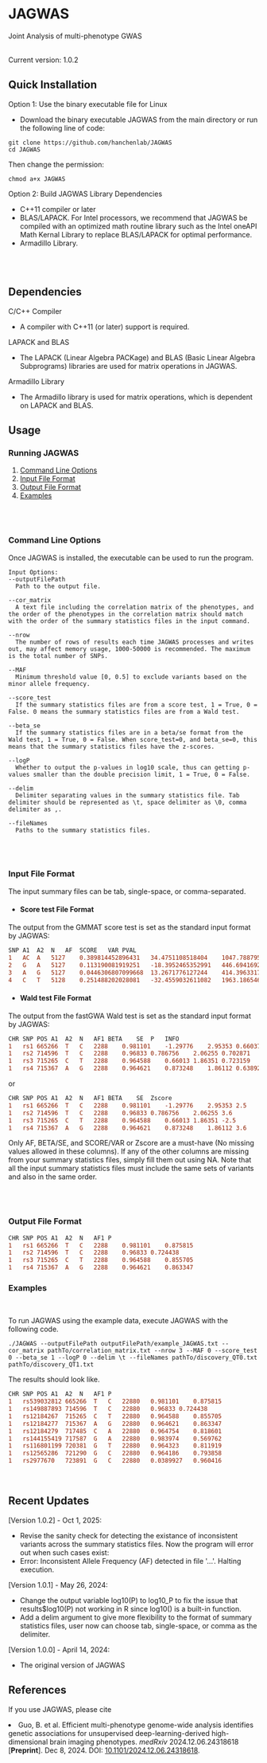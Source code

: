 # JAGWAS
Joint Analysis of multi-phenotype GWAS

<br />
Current version: 1.0.2

## Quick Installation 

Option 1: Use the binary executable file for Linux
* Download the binary executable JAGWAS from the main directory or run the following line of code:
```
git clone https://github.com/hanchenlab/JAGWAS
cd JAGWAS
```
Then change the permission:
```
chmod a+x JAGWAS
```

Option 2: Build JAGWAS Library Dependencies  
   * C++11 compiler or later 
   * BLAS/LAPACK. For Intel processors, we recommend that JAGWAS be compiled with an optimized math routine library such as the Intel oneAPI Math Kernal Library to replace BLAS/LAPACK for optimal performance.  
   * Armadillo Library. 
<br />
<br />

## Dependencies
C/C++ Compiler
 * A compiler with C++11 (or later) support is required.
 
LAPACK and BLAS
 * The LAPACK (Linear Algebra PACKage) and BLAS (Basic Linear Algebra Subprograms) libraries are used for matrix operations in JAGWAS.

Armadillo Library
 * The Armadillo library is used for matrix operations, which is dependent on LAPACK and BLAS.


## Usage

### Running JAGWAS

1. [Command Line Options](#command-line-options)  
1. [Input File Format](#input-file-format)
1. [Output File Format](#output-file-format)
1. [Examples](#examples)

<br /> 
<br />

### Command Line Options

Once JAGWAS is installed, the executable can be used to run the program.  
```
Input Options:
--outputFilePath
  Path to the output file.

--cor_matrix
  A text file including the correlation matrix of the phenotypes, and the order of the phenotypes in the correlation matrix should match with the order of the summary statistics files in the input command. 

--nrow
  The number of rows of results each time JAGWAS processes and writes out, may affect memory usage, 1000-50000 is recommended. The maximum is the total number of SNPs.

--MAF
  Minimum threshold value [0, 0.5] to exclude variants based on the minor allele frequency.

--score_test
  If the summary statistics files are from a score test, 1 = True, 0 = False. 0 means the summary statistics files are from a Wald test.

--beta_se
  If the summary statistics files are in a beta/se format from the Wald test, 1 = True, 0 = False. When score_test=0, and beta_se=0, this means that the summary statistics files have the z-scores.

--logP
  Whether to output the p-values in log10 scale, thus can getting p-values smaller than the double precision limit, 1 = True, 0 = False.

--delim
  Delimiter separating values in the summary statistics file. Tab delimiter should be represented as \t, space delimiter as \0, comma delimiter as ,.

--fileNames
  Paths to the summary statistics files.
```

<br /> 
<br />

### Input File Format
The input summary files can be tab, single-space, or comma-separated.
* #### Score test File Format
The output from the GMMAT score test is set as the standard input format by JAGWAS:
```diff 
SNP	A1	A2	N	AF	SCORE	VAR	PVAL
1	AC	A	5127	0.389814452896431	34.4751108518404	1047.78879525852	0.286854635988476
2	G	A	5127	0.113190081919251	-18.3952465352991	446.694169234623	0.384102004874046
3	A	G	5127	0.0446306807099668	13.2671776127244	414.396331767185	0.514572577835737
4	C	T	5128	0.251488202028081	-32.4559032611082	1963.18654661393	0.463858002357953
```


* #### Wald test File Format
The output from the fastGWA Wald test is set as the standard input format by JAGWAS:
```diff 
CHR	SNP	POS	A1	A2	N	AF1	BETA	SE	P	INFO
1	rs1	665266	T	C	2288	0.981101	-1.29776	2.95353	0.660376	0.664293
1	rs2	714596	T	C	2288	0.96833	0.786756	2.06255	0.702871	0.84736
1	rs3	715265	C	T	2288	0.964588	0.66013	1.86351	0.723159	0.932847
1	rs4	715367	A	G	2288	0.964621	0.873248	1.86112	0.638923	0.93636
```

or

```diff 
CHR	SNP	POS	A1	A2	N	AF1	BETA	SE	Zscore
1	rs1	665266	T	C	2288	0.981101	-1.29776	2.95353	2.5	
1	rs2	714596	T	C	2288	0.96833	0.786756	2.06255	3.6	
1	rs3	715265	C	T	2288	0.964588	0.66013	1.86351	-2.5	
1	rs4	715367	A	G	2288	0.964621	0.873248	1.86112	3.6	
```

Only AF, BETA/SE, and SCORE/VAR or Zscore are a must-have (No missing values allowed in these columns). If any of the other columns are missing from your summary statistics files, simply fill them out using NA. 
Note that all the input summary statistics files must include the same sets of variants and also in the same order. 

<br /> 
<br />

### Output File Format  
```diff
CHR	SNP	POS	A1	A2	N	AF1	P
1	rs1	665266	T	C	2288	0.981101	0.875815
1	rs2	714596	T	C	2288	0.96833	0.724438
1	rs3	715265	C	T	2288	0.964588	0.855705
1	rs4	715367	A	G	2288	0.964621	0.863347
```


### Examples  
<br />

To run JAGWAS using the example data, execute JAGWAS with the following code.
```unix
./JAGWAS --outputFilePath outputFilePath/example_JAGWAS.txt --cor_matrix pathTo/correlation_matrix.txt --nrow 3 --MAF 0 --score_test 0 --beta_se 1 --logP 0 --delim \t --fileNames pathTo/discovery_QT0.txt pathTo/discovery_QT1.txt

```
The results should look like. 
```diff
CHR	SNP	POS	A1	A2	N	AF1	P
1	rs539032812	665266	T	C	22880	0.981101	0.875815
1	rs149887893	714596	T	C	22880	0.96833	0.724438
1	rs12184267	715265	C	T	22880	0.964588	0.855705
1	rs12184277	715367	A	G	22880	0.964621	0.863347
1	rs12184279	717485	C	A	22880	0.964754	0.818601
1	rs144155419	717587	G	A	22880	0.983974	0.569762
1	rs116801199	720381	G	T	22880	0.964323	0.811919
1	rs12565286	721290	G	C	22880	0.964186	0.793858
1	rs2977670	723891	G	C	22880	0.0389927	0.960416
```
<br />

## Recent Updates 
[Version 1.0.2] - Oct 1, 2025:
* Revise the sanity check for detecting the existance of inconsistent variants across the summary statistics files. Now the program will error out when such cases exist:
* Error: Inconsistent Allele Frequency (AF) detected in file '...'. Halting execution.

[Version 1.0.1] - May 26, 2024:
* Change the output variable log10(P) to log10_P to fix the issue that results$log10(P) not working in R since log10() is a built-in function.
* Add a delim argument to give more flexibility to the format of summary statistics files, user now can choose tab, single-space, or comma as the delimiter.  

[Version 1.0.0] - April 14, 2024:
* The original version of JAGWAS

## References
<p>If you use JAGWAS, please cite
<li>Guo, B. et al. Efficient multi-phenotype genome-wide analysis identifies genetic associations for unsupervised deep-learning-derived high-dimensional brain imaging phenotypes. <em>medRxiv</em> 2024.12.06.24318618 
[<b>Preprint</b>]. Dec 8, 2024. DOI: <a href="https://www.medrxiv.org/content/10.1101/2024.12.06.24318618v1">10.1101/2024.12.06.24318618</a>.</li></p>
